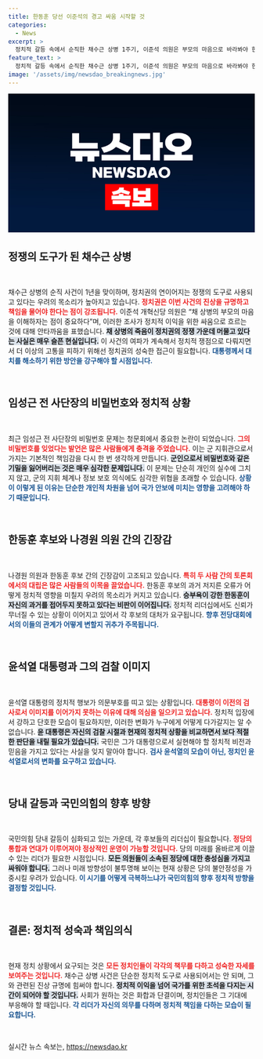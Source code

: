 ```yaml
---
title: 한동훈 당선 이준석의 경고 싸움 시작할 것
categories:
  - News
excerpt: >
  정치적 갈등 속에서 순직한 채수근 상병 1주기, 이준석 의원은 부모의 마음으로 바라봐야 한다며 진상 규명 필요성을 강조한다. 대통령 탄핵 청문회에서 드러난 수사 외압 의혹과 정치적 혼란은 우리 사회의 심각한 위기임을 일깨운다. 클릭해 보세요!
feature_text: >
  정치적 갈등 속에서 순직한 채수근 상병 1주기, 이준석 의원은 부모의 마음으로 바라봐야 한다며 진상 규명 필요성을 강조한다. 대통령 탄핵 청문회에서 드러난 수사 외압 의혹과 정치적 혼란은 우리 사회의 심각한 위기임을 일깨운다. 클릭해 보세요!
image: '/assets/img/newsdao_breakingnews.jpg'
---
```


<p><img src="/assets/img/newsdao_breakingnews.jpg" alt="ranknews 속보" /></p>

<h2 data-ke-size="size26">정쟁의 도구가 된 채수근 상병</h2>

<p data-ke-size="size16">&nbsp;</p>

<p>채수근 상병의 순직 사건이 1년을 맞이하며, 정치권의 연이어지는 정쟁의 도구로 사용되고 있다는 우려의 목소리가 높아지고 있습니다. <b><span style="color: #ee2323;">정치권은 이번 사건의 진상을 규명하고 책임을 물어야 한다는 점이 강조됩니다.</span></b> 이준석 개혁신당 의원은 “채 상병의 부모의 마음을 이해하자는 점이 중요하다”며, 이러한 조사가 정치적 이익을 위한 싸움으로 흐르는 것에 대해 안타까움을 표했습니다. <b><span style="background-color: #21538527;">채 상병의 죽음이 정치권의 정쟁 가운데 머물고 있다는 사실은 매우 슬픈 현실입니다.</span></b> 이 사건의 여파가 계속해서 정치적 쟁점으로 다뤄지면서 더 이상의 고통을 피하기 위해선 정치권의 성숙한 접근이 필요합니다. <b><span style="color: #1a5490;">대통령께서 대치를 해소하기 위한 방안을 강구해야 할 시점입니다.</span></b></p>

<p data-ke-size="size16">&nbsp;</p>

<h2 data-ke-size="size26">임성근 전 사단장의 비밀번호와 정치적 상황</h2>

<p data-ke-size="size16">&nbsp;</p>

<p>최근 임성근 전 사단장의 비밀번호 문제는 청문회에서 중요한 논란이 되었습니다. <b><span style="color: #ee2323;">그의 비밀번호를 잊었다는 발언은 많은 사람들에게 충격을 주었습니다.</span></b> 이는 군 지휘관으로서 가지는 기본적인 책임감을 다시 한 번 생각하게 만듭니다. <b><span style="background-color: #21538527;">군인으로서 비밀번호와 같은 기밀을 잃어버리는 것은 매우 심각한 문제입니다.</span></b> 이 문제는 단순히 개인의 실수에 그치지 않고, 군의 지휘 체계나 정보 보호 의식에도 심각한 위협을 초래할 수 있습니다. <b><span style="color: #1a5490;">상황이 이렇게 된 이유는 단순한 개인적 차원을 넘어 국가 안보에 미치는 영향을 고려해야 하기 때문입니다.</span></b></p>

<p data-ke-size="size16">&nbsp;</p>

<h2 data-ke-size="size26">한동훈 후보와 나경원 의원 간의 긴장감</h2>

<p data-ke-size="size16">&nbsp;</p>

<p>나경원 의원과 한동훈 후보 간의 긴장감이 고조되고 있습니다. <b><span style="color: #ee2323;">특히 두 사람 간의 토론회에서의 대립은 많은 사람들의 이목을 끌었습니다.</span></b> 한동훈 후보의 과거 저지른 오류가 어떻게 정치적 영향을 미칠지 우려의 목소리가 커지고 있습니다. <b><span style="background-color: #21538527;">승부욕이 강한 한동훈이 자신의 과거를 접어두지 못하고 있다는 비판이 이어집니다.</span></b> 정치적 리더십에서도 신뢰가 무너질 수 있는 상황이 이어지고 있어서 각 후보의 대처가 요구됩니다. <b><span style="color: #1a5490;">향후 전당대회에서의 이들의 관계가 어떻게 변할지 귀추가 주목됩니다.</span></b></p>

<p data-ke-size="size16">&nbsp;</p>

<h2 data-ke-size="size26">윤석열 대통령과 그의 검찰 이미지</h2>

<p data-ke-size="size16">&nbsp;</p>

<p>윤석열 대통령의 정치적 행보가 의문부호를 띠고 있는 상황입니다. <b><span style="color: #ee2323;">대통령이 이전의 검사로서 이미지를 이어가지 못하는 이유에 대해 의심을 일으키고 있습니다.</span></b> 정치적 입장에서 강하고 단호한 모습이 필요하지만, 이러한 변화가 누구에게 어떻게 다가갈지는 알 수 없습니다. <b><span style="background-color: #21538527;">윤 대통령은 자신의 검찰 시절과 현재의 정치적 상황을 비교하면서 보다 적절한 판단을 내릴 필요가 있습니다.</span></b> 국민은 그가 대통령으로서 실현해야 할 정치적 비전과 믿음을 가지고 있다는 사실을 잊지 말아야 합니다. <b><span style="color: #1a5490;">검사 윤석열의 모습이 아닌, 정치인 윤석열로서의 변화를 요구하고 있습니다.</span></b></p>

<p data-ke-size="size16">&nbsp;</p>

<h2 data-ke-size="size26">당내 갈등과 국민의힘의 향후 방향</h2>

<p data-ke-size="size16">&nbsp;</p>

<p>국민의힘 당내 갈등이 심화되고 있는 가운데, 각 후보들의 리더십이 필요합니다. <b><span style="color: #ee2323;">정당의 통합과 연대가 이루어져야 정상적인 운영이 가능할 것입니다.</span></b> 당의 미래를 올바르게 이끌 수 있는 리더가 필요한 시점입니다. <b><span style="background-color: #21538527;">모든 의원들이 소속된 정당에 대한 충성심을 가지고 싸워야 합니다.</span></b> 그러나 미래 방향성이 불투명해 보이는 현재 상황은 당의 불안정성을 가중시킬 우려가 있습니다. <b><span style="color: #1a5490;">이 시기를 어떻게 극복하느냐가 국민의힘의 향후 정치적 방향을 결정할 것입니다.</span></b></p>

<p data-ke-size="size16">&nbsp;</p>

<h2 data-ke-size="size26">결론: 정치적 성숙과 책임의식</h2>

<p data-ke-size="size16">&nbsp;</p>

<p>현재 정치 상황에서 요구되는 것은 <b><span style="color: #ee2323;">모든 정치인들이 각각의 책무를 다하고 성숙한 자세를 보여주는 것입니다.</span></b> 채수근 상병 사건은 단순한 정치적 도구로 사용되어서는 안 되며, 그와 관련된 진상 규명에 힘써야 합니다. <b><span style="background-color: #21538527;">정치적 이익을 넘어 국가를 위한 초석을 다지는 시간이 되어야 할 것입니다.</span></b> 사회가 원하는 것은 화합과 단결이며, 정치인들은 그 기대에 부응해야 할 때입니다. <b><span style="color: #1a5490;">각 리더가 자신의 의무를 다하며 정치적 책임을 다하는 모습이 필요합니다.</span></b></p>

<p data-ke-size="size16">&nbsp;</p>
실시간 뉴스 속보는, <a href="https://newsdao.kr" rel="dofollow">https://newsdao.kr</a>


